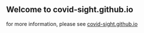 ## Welcome to covid-sight.github.io

for more information, please see [covid-sight.github.io](https://covid-sight.github.io)
